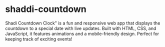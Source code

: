 # shaddi-countdown
Shadi Countdown Clock" is a fun and responsive web app that displays the countdown to a special date with live updates. Built with HTML, CSS, and JavaScript, it features animations and a mobile-friendly design. Perfect for keeping track of exciting events!

